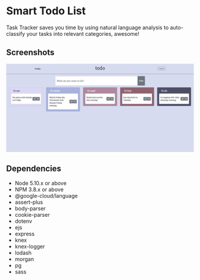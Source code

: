# Smart Todo List
Task Tracker saves you time by using natural language analysis to auto-classify your tasks into relevant categories, awesome!

## Screenshots

!["Homepage"](https://github.com/adamqkc/Midterm/blob/master/docs/homepage.png)

## Dependencies

- Node 5.10.x or above
- NPM 3.8.x or above
- @google-cloud/language
- assert-plus
- body-parser
- cookie-parser
- dotenv
- ejs
- express
- knex
- knex-logger
- lodash
- morgan
- pg
- sass
